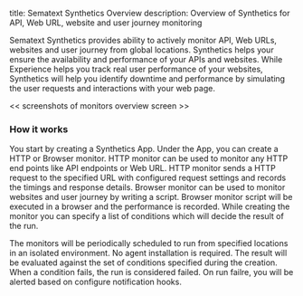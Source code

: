 title: Sematext Synthetics Overview
description: Overview of Synthetics for API, Web URL, website and user journey monitoring

Sematext Synthetics provides ability to actively monitor API, Web URLs, websites and user journey from global locations. Synthetics helps your ensure the availability and performance of your APIs and websites. While Experience helps you track real user performance of your websites, Synthetics will help you identify downtime and performance by simulating the user requests and interactions with your web page. 

<< screenshots of monitors overview screen >>

### How it works

You start by creating a Synthetics App. Under the App, you can create a HTTP or Browser monitor. HTTP monitor can be used to monitor any HTTP end points like API endpoints or Web URL. HTTP monitor sends a HTTP request to the specified URL with configured request settings and records the timings and response details. Browser monitor can be used to monitor websites and user journey by writing a script. Browser monitor script will be executed in a browser and the performance is recorded.  While creating the monitor you can specify a list of conditions which will decide the result of the run.

The monitors will be periodically scheduled to run from specified locations in an isolated environment. No agent installation is required. The result will be evaluated against the set of conditions specified during the creation. When a condition fails, the run is considered failed. On run failre, you will be alerted based on configure notification hooks.

